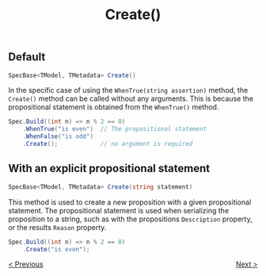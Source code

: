 ﻿---
title: Create()
category: building
---
## Default 

```csharp
SpecBase<TModel, TMetadata> Create()
```

In the specific case of using the `WhenTrue(string assertion)` method, the `Create()` method can be called without
any arguments. This is because the propositional statement is obtained from the `WhenTrue()` method.

```csharp
Spec.Build((int n) => n % 2 == 0)
    .WhenTrue("is even")  // The propositional statement
    .WhenFalse("is odd")
    .Create();            // no argument is required
```

## With an explicit propositional statement

```csharp
SpecBase<TModel, TMetadata> Create(string statement)
```

This method is used to create a new proposition with a given propositional statement.
The propositional statement is used when serializing the proposition to a string, such as with the propositions
`Description` property, or the results `Reason` property.

```csharp
Spec.Build((int n) => n % 2 == 0)
    .Create("is even");
```

<div style="display: flex; justify-content: space-between">
    <a href="./WhenFalseYield.html">&lt; Previous</a>
    <a href="./And.html">Next &gt;</a>
</div>